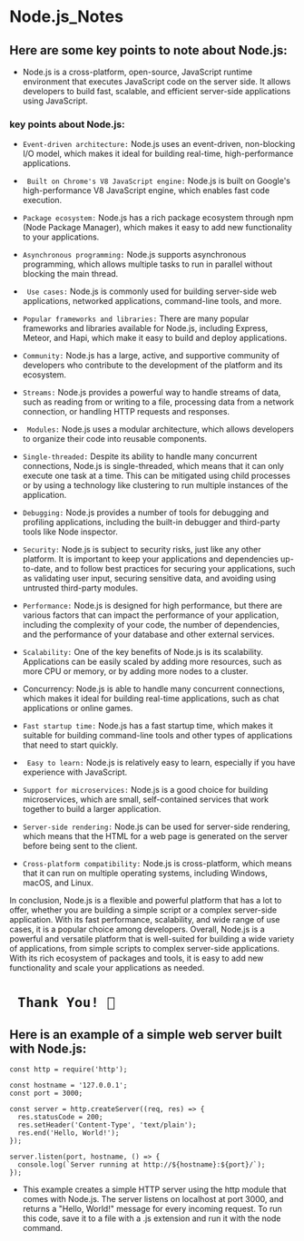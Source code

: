 # Node.js_Notes
## Here are some key points to note about Node.js:

- Node.js is a cross-platform, open-source, JavaScript runtime environment that executes JavaScript code on the server side. It allows developers to build fast, scalable, and efficient server-side applications using JavaScript.

### key points about Node.js:
- ```Event-driven architecture:``` Node.js uses an event-driven, non-blocking I/O model, which makes it ideal for building real-time, high-performance applications.

- ``` Built on Chrome's V8 JavaScript engine:``` Node.js is built on Google's high-performance V8 JavaScript engine, which enables fast code execution.

- ```Package ecosystem:``` Node.js has a rich package ecosystem through npm (Node Package Manager), which makes it easy to add new functionality to your applications.

- ```Asynchronous programming:``` Node.js supports asynchronous programming, which allows multiple tasks to run in parallel without blocking the main thread.

- ``` Use cases:``` Node.js is commonly used for building server-side web applications, networked applications, command-line tools, and more.

- ```Popular frameworks and libraries:``` There are many popular frameworks and libraries available for Node.js, including Express, Meteor, and Hapi, which make it easy to build and deploy applications.

- ```Community:``` Node.js has a large, active, and supportive community of developers who contribute to the development of the platform and its ecosystem.

- ```Streams:``` Node.js provides a powerful way to handle streams of data, such as reading from or writing to a file, processing data from a network connection, or handling HTTP requests and responses.

- ``` Modules:``` Node.js uses a modular architecture, which allows developers to organize their code into reusable components.

- ```Single-threaded:``` Despite its ability to handle many concurrent connections, Node.js is single-threaded, which means that it can only execute one task at a time. This can be mitigated using child processes or by using a technology like clustering to run multiple instances of the application.

- ```Debugging:``` Node.js provides a number of tools for debugging and profiling applications, including the built-in debugger and third-party tools like Node inspector.

- ```Security:``` Node.js is subject to security risks, just like any other platform. It is important to keep your applications and dependencies up-to-date, and to follow best practices for securing your applications, such as validating user input, securing sensitive data, and avoiding using untrusted third-party modules.

- ```Performance:``` Node.js is designed for high performance, but there are various factors that can impact the performance of your application, including the complexity of your code, the number of dependencies, and the performance of your database and other external services.

- ```Scalability:``` One of the key benefits of Node.js is its scalability. Applications can be easily scaled by adding more resources, such as more CPU or memory, or by adding more nodes to a cluster.

- Concurrency: Node.js is able to handle many concurrent connections, which makes it ideal for building real-time applications, such as chat applications or online games.

- ```Fast startup time:``` Node.js has a fast startup time, which makes it suitable for building command-line tools and other types of applications that need to start quickly.

- ``` Easy to learn:``` Node.js is relatively easy to learn, especially if you have experience with JavaScript.

- ```Support for microservices:``` Node.js is a good choice for building microservices, which are small, self-contained services that work together to build a larger application.

- ```Server-side rendering:``` Node.js can be used for server-side rendering, which means that the HTML for a web page is generated on the server before being sent to the client.

- ```Cross-platform compatibility:``` Node.js is cross-platform, which means that it can run on multiple operating systems, including Windows, macOS, and Linux.


In conclusion, Node.js is a flexible and powerful platform that has a lot to offer, whether you are building a simple script or a complex server-side application. With its fast performance, scalability, and wide range of use cases, it is a popular choice among developers.
Overall, Node.js is a powerful and versatile platform that is well-suited for building a wide variety of applications, from simple scripts to complex server-side applications. With its rich ecosystem of packages and tools, it is easy to add new functionality and scale your applications as needed.



# ``` Thank You! 💚```

## Here is an example of a simple web server built with Node.js:
```
const http = require('http');

const hostname = '127.0.0.1';
const port = 3000;

const server = http.createServer((req, res) => {
  res.statusCode = 200;
  res.setHeader('Content-Type', 'text/plain');
  res.end('Hello, World!');
});

server.listen(port, hostname, () => {
  console.log(`Server running at http://${hostname}:${port}/`);
});

```
- This example creates a simple HTTP server using the http module that comes with Node.js. The server listens on localhost at port 3000, and returns a "Hello, World!" message for every incoming request. To run this code, save it to a file with a .js extension and run it with the node command.


